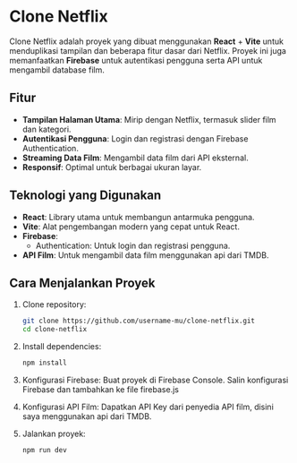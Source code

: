 # Clone Netflix

Clone Netflix adalah proyek yang dibuat menggunakan **React** + **Vite** untuk menduplikasi tampilan dan beberapa fitur dasar dari Netflix. Proyek ini juga memanfaatkan **Firebase** untuk autentikasi pengguna serta API untuk mengambil database film.

## Fitur

- **Tampilan Halaman Utama**: Mirip dengan Netflix, termasuk slider film dan kategori.
- **Autentikasi Pengguna**: Login dan registrasi dengan Firebase Authentication.
- **Streaming Data Film**: Mengambil data film dari API eksternal.
- **Responsif**: Optimal untuk berbagai ukuran layar.

## Teknologi yang Digunakan

- **React**: Library utama untuk membangun antarmuka pengguna.
- **Vite**: Alat pengembangan modern yang cepat untuk React.
- **Firebase**:
  - Authentication: Untuk login dan registrasi pengguna.
- **API Film**: Untuk mengambil data film menggunakan api dari TMDB.

## Cara Menjalankan Proyek

1. Clone repository:
   ```bash
   git clone https://github.com/username-mu/clone-netflix.git
   cd clone-netflix

2. Install dependencies:
    ```bash
    npm install

3. Konfigurasi Firebase:
    Buat proyek di Firebase Console.
    Salin konfigurasi Firebase dan tambahkan ke file firebase.js 

4. Konfigurasi API Film:
    Dapatkan API Key dari penyedia API film, disini saya menggunakan api dari TMDB.

5. Jalankan proyek:
    ```bash
    npm run dev